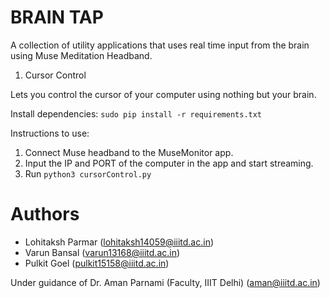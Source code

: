 BRAIN TAP
=========

A collection of utility applications that uses real time input from the brain using Muse Meditation Headband. 

1. Cursor Control

Lets you control the cursor of your computer using nothing but your brain.

Install dependencies: `sudo pip install -r requirements.txt`

Instructions to use:
1. Connect Muse headband to the MuseMonitor app.
2. Input the IP and PORT of the computer in the app and start streaming.
2. Run `python3 cursorControl.py`




Authors
=======

- Lohitaksh Parmar (lohitaksh14059@iiitd.ac.in)
- Varun Bansal (varun13168@iiitd.ac.in)
- Pulkit Goel (pulkit15158@iiitd.ac.in)

Under guidance of Dr. Aman Parnami (Faculty, IIIT Delhi) (aman@iiitd.ac.in)